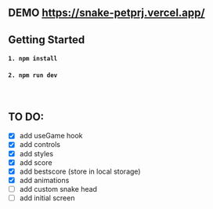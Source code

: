 ## DEMO https://snake-petprj.vercel.app/

## Getting Started

#### `1. npm install`

#### `2. npm run dev`

<br>

## TO DO:

- [x] add useGame hook
- [x] add controls
- [x] add styles
- [x] add score
- [x] add bestscore (store in local storage)
- [x] add animations
- [ ] add custom snake head
- [ ] add initial screen
